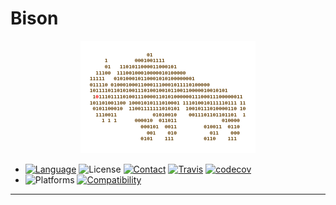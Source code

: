 # Bison

<p align="center"><img src="/Resources/logo.png" /></p>

* [![Language][language-shield]][language-url]
  ![License][license-shield]
  [![Contact][slack-shield]][slack-url]
  [![Travis][travis-shield]][travis-url]
  [![codecov][codecov-shield]][codecov-url]
* ![Platforms][platforms-shield]
  [![Compatibility][compatibility-shield]]()

***

[language-shield]: https://img.shields.io/badge/Language-Swift%203.1-orange.svg?style=flat-square
[language-url]: https://swift.org

[license-shield]: https://img.shields.io/badge/License-MIT-ff5050.svg?style=flat-square

[travis-shield]: http://img.shields.io/travis/DevAndArtist/Bison.svg?style=flat-square
[travis-url]: https://travis-ci.org/DevAndArtist/Bison

[platforms-shield]: https://img.shields.io/badge/Platforms-iOS%20%7C%20macOS%20%7C%20tvOS%20%7C%20watchOS%20%7C%20Linux-ff6666.svg?style=flat-square

[compatibility-shield]: https://img.shields.io/badge/Compatibility-Carthage%20%7C%20Swift%20Package%20Manager-0099ff.svg?maxAge=3600&style=flat-square


[slack-shield]: https://img.shields.io/badge/Contact-Slack-AE00FF.svg?style=flat-square
[slack-url]: https://devandartist.slack.com

[codecov-shield]: https://img.shields.io/codecov/c/github/DevAndArtist/Bison.svg?style=flat-square
[codecov-url]: https://codecov.io/gh/DevAndArtist/Bison